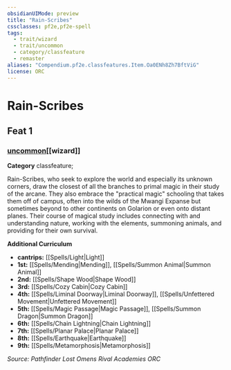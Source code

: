 ```yaml
---
obsidianUIMode: preview
title: "Rain-Scribes"
cssclasses: pf2e,pf2e-spell
tags:
  - trait/wizard
  - trait/uncommon
  - category/classfeature
  - remaster
aliases: "Compendium.pf2e.classfeatures.Item.Oa0ENh8Zh7BftViG"
license: ORC
---
```

# Rain-Scribes
## Feat 1
### [uncommon](uncommon "Uncommon Rarity Trait")[[wizard]]

**Category** classfeature; 




Rain-Scribes, who seek to explore the world and especially its unknown corners, draw the closest of all the branches to primal magic in their study of the arcane. They also embrace the "practical magic" schooling that takes them off of campus, often into the wilds of the Mwangi Expanse but sometimes beyond to other continents on Golarion or even onto distant planes. Their course of magical study includes connecting with and understanding nature, working with the elements, summoning animals, and providing for their own survival.

**Additional Curriculum**

*   **cantrips:** [[Spells/Light|Light]]
*   **1st:** [[Spells/Mending|Mending]], [[Spells/Summon Animal|Summon Animal]]
*   **2nd:** [[Spells/Shape Wood|Shape Wood]]
*   **3rd:** [[Spells/Cozy Cabin|Cozy Cabin]]
*   **4th:** [[Spells/Liminal Doorway|Liminal Doorway]], [[Spells/Unfettered Movement|Unfettered Movement]]
*   **5th:** [[Spells/Magic Passage|Magic Passage]], [[Spells/Summon Dragon|Summon Dragon]]
*   **6th:** [[Spells/Chain Lightning|Chain Lightning]]
*   **7th:** [[Spells/Planar Palace|Planar Palace]]
*   **8th:** [[Spells/Earthquake|Earthquake]]
*   **9th:** [[Spells/Metamorphosis|Metamorphosis]]

*Source: Pathfinder Lost Omens Rival Academies*
*ORC*